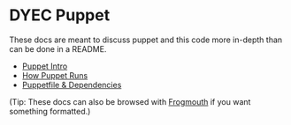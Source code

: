 # DYEC Puppet

These docs are meant to discuss puppet and this code more in-depth than can be
done in a README.

- [Puppet Intro](./puppet-intro.md)
- [How Puppet Runs](./runtime.md)
- [Puppetfile & Dependencies](./puppetfile.md)

(Tip: These docs can also be browsed with [Frogmouth](https://github.com/Textualize/frogmouth) if you
want something formatted.)
